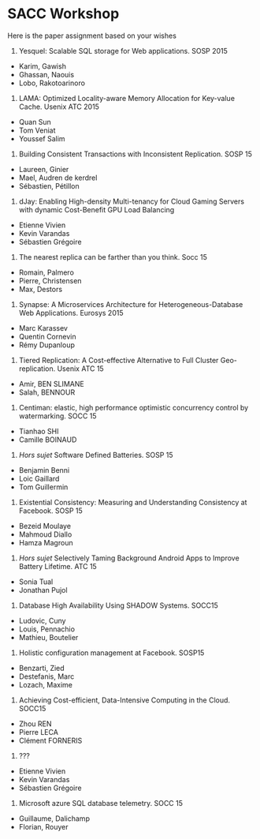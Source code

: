 # SACC Workshop

Here is the paper assignment based on your wishes

1. Yesquel: Scalable SQL storage for Web applications. SOSP 2015
   
  - Karim, Gawish
  - Ghassan, Naouis
  - Lobo, Rakotoarinoro

1. LAMA: Optimized Locality-aware Memory Allocation for Key-value Cache. Usenix ATC 2015

  - Quan Sun
  - Tom Veniat
  - Youssef Salim

1. Building Consistent Transactions with Inconsistent Replication. SOSP 15
  
  - Laureen, Ginier
  - Mael, Audren de kerdrel
  -  Sébastien, Pétillon
  
1. dJay: Enabling High-density Multi-tenancy for Cloud Gaming Servers with dynamic Cost-Benefit GPU Load Balancing
 
  - Etienne Vivien
  - Kevin Varandas
  - Sébastien Grégoire

1. The nearest replica can be farther than you think. Socc 15

  - Romain, Palmero
  - Pierre, Christensen
  - Max, Destors

1. Synapse:  A  Microservices  Architecture  for Heterogeneous-Database  Web  Applications. Eurosys 2015
  - Marc Karassev
  - Quentin Cornevin
  - Rémy Dupanloup

1. Tiered Replication: A Cost-effective Alternative to Full Cluster Geo-replication. Usenix ATC 15
  - Amir, BEN SLIMANE
  - Salah, BENNOUR
  
1. Centiman: elastic, high performance optimistic concurrency control by watermarking. SOCC 15
  - Tianhao SHI
  - Camille BOINAUD

1. *Hors sujet* Software Defined Batteries. SOSP 15
  - Benjamin Benni
  - Loic Gaillard
  - Tom Guillermin

1. Existential Consistency: Measuring and Understanding Consistency at Facebook. SOSP 15
  - Bezeid Moulaye
  - Mahmoud Diallo
  - Hamza Magroun 

1. *Hors sujet* Selectively Taming Background Android Apps to Improve Battery Lifetime. ATC 15 
  - Sonia Tual
  - Jonathan Pujol

1. Database High Availability Using SHADOW Systems. SOCC15
  - Ludovic, Cuny
  - Louis, Pennachio
  - Mathieu, Boutelier

1. Holistic configuration management at Facebook. SOSP15
 - Benzarti, Zied
 - Destefanis, Marc
 - Lozach, Maxime

1. Achieving Cost-efficient, Data-Intensive Computing in the Cloud. SOCC15
 - Zhou REN
 - Pierre LECA
 - Clément FORNERIS

1. ???
  - Etienne Vivien
  - Kevin Varandas
  - Sébastien Grégoire

1. Microsoft azure SQL database telemetry. SOCC 15
  - Guillaume, Dalichamp
  - Florian, Rouyer











